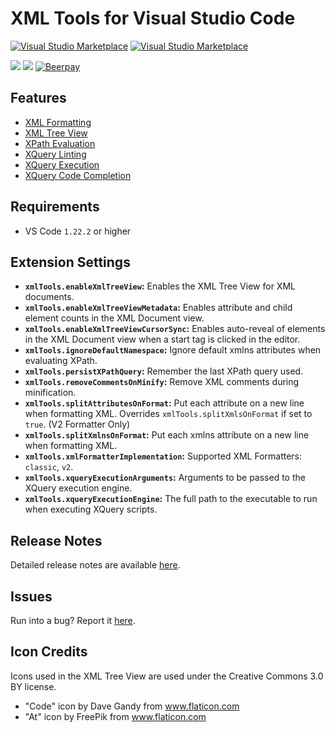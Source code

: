 # XML Tools for Visual Studio Code
[![Visual Studio Marketplace](https://img.shields.io/vscode-marketplace/v/DotJoshJohnson.xml.svg?style=for-the-badge)](https://marketplace.visualstudio.com/items?itemName=DotJoshJohnson.xml)
[![Visual Studio Marketplace](https://img.shields.io/vscode-marketplace/r/DotJoshJohnson.xml.svg?style=for-the-badge)](https://marketplace.visualstudio.com/items?itemName=DotJoshJohnson.xml)  

[![](https://img.shields.io/badge/TWITTER-%40DotJohnson-blue.svg?logo=twitter&style=for-the-badge)](https://twitter.com/DotJoshJohnson)
[![](https://img.shields.io/badge/gitter-join_chat-1dce73.svg?style=for-the-badge&logo=gitter-white)](https://gitter.im/vscode-xml/vscode-xml)
[![Beerpay](https://img.shields.io/beerpay/DotJoshJohnson/vscode-xml.svg?style=for-the-badge)](https://beerpay.io/DotJoshJohnson/vscode-xml)

## Features
* [XML Formatting](https://github.com/DotJoshJohnson/vscode-xml/wiki/xml-formatting)
* [XML Tree View](https://github.com/DotJoshJohnson/vscode-xml/wiki/xml-tree-view)
* [XPath Evaluation](https://github.com/DotJoshJohnson/vscode-xml/wiki/xpath-evaluation)
* [XQuery Linting](https://github.com/DotJoshJohnson/vscode-xml/wiki/xquery-linting)
* [XQuery Execution](https://github.com/DotJoshJohnson/vscode-xml/wiki/xquery-script-execution)
* [XQuery Code Completion](https://github.com/DotJoshJohnson/vscode-xml/wiki/xquery-code-completion)

## Requirements
* VS Code `1.22.2` or higher

## Extension Settings
* **`xmlTools.enableXmlTreeView`:** Enables the XML Tree View for XML documents.
* **`xmlTools.enableXmlTreeViewMetadata`:** Enables attribute and child element counts in the XML Document view.
* **`xmlTools.enableXmlTreeViewCursorSync`:** Enables auto-reveal of elements in the XML Document view when a start tag is clicked in the editor.
* **`xmlTools.ignoreDefaultNamespace`:** Ignore default xmlns attributes when evaluating XPath.
* **`xmlTools.persistXPathQuery`:** Remember the last XPath query used.
* **`xmlTools.removeCommentsOnMinify`:** Remove XML comments during minification.
* **`xmlTools.splitAttributesOnFormat`:** Put each attribute on a new line when formatting XML. Overrides `xmlTools.splitXmlsOnFormat` if set to `true`. (V2 Formatter Only)
* **`xmlTools.splitXmlnsOnFormat`:** Put each xmlns attribute on a new line when formatting XML.
* **`xmlTools.xmlFormatterImplementation`:** Supported XML Formatters: `classic`, `v2`.
* **`xmlTools.xqueryExecutionArguments`:** Arguments to be passed to the XQuery execution engine.
* **`xmlTools.xqueryExecutionEngine`:** The full path to the executable to run when executing XQuery scripts.

## Release Notes
Detailed release notes are available [here](https://github.com/DotJoshJohnson/vscode-xml/releases).

## Issues
Run into a bug? Report it [here](https://github.com/DotJoshJohnson/vscode-xml/issues).

## Icon Credits
Icons used in the XML Tree View are used under the Creative Commons 3.0 BY license.
* "Code" icon by Dave Gandy from www.flaticon.com
* "At" icon by FreePik from www.flaticon.com
